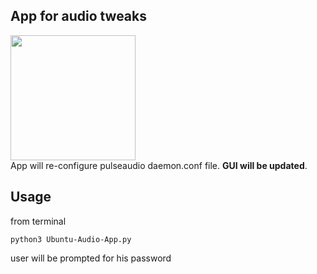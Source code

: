 ## App for audio tweaks
<img src="https://drive.google.com/uc?id=1G4cYHBqlbjhQVipsCkiaJEhP98Nk3Xue" width="auto" height="200"/>
<br>
App will re-configure pulseaudio daemon.conf file. <strong>GUI will be updated</strong>.


## Usage
from terminal
```
python3 Ubuntu-Audio-App.py
```
user will be prompted for his password
